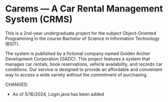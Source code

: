 # Carems — A Car Rental Management System (CRMS) 
This is a 2nd-year undergraduate project for the subject Object-Oriented Programming in the course Bachelor of Science in Information Technology (BSIT). 

The system is published by a fictional company named Golden Archer Development Corporation (GADC). This project features a system that manages car rentals, book reservations, vehicle availability, and records car conditions. Our service is designed to provide an affordable and convenient way to access a wide variety without the commitment of purchasing. 

CHANGES:
- As of 5/16/2024, Login.java has been added
